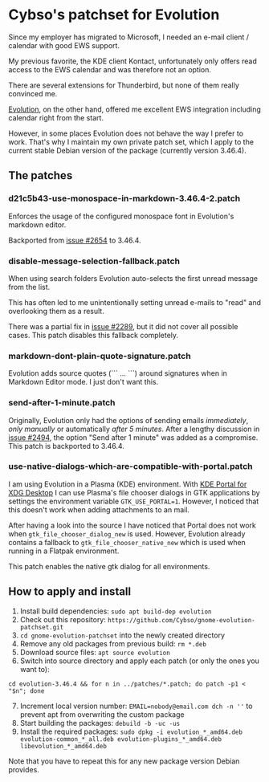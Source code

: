 # Cybso's patchset for Evolution

Since my employer has migrated to Microsoft, I needed an e-mail client / calendar with good EWS support.

My previous favorite, the KDE client Kontact, unfortunately only offers read access to the EWS calendar and was therefore not an option.

There are several extensions for Thunderbird, but none of them really convinced me.

[Evolution](https://wiki.gnome.org/Apps/Evolution), on the other hand, offered me excellent EWS integration including calendar right from the start.

However, in some places Evolution does not behave the way I prefer to work. That's why I maintain my own private patch set, which I apply to the current stable Debian version of the package (currently version 3.46.4).

## The patches

### d21c5b43-use-monospace-in-markdown-3.46.4-2.patch

Enforces the usage of the configured monospace font in Evolution's markdown editor.

Backported from [issue #2654](https://gitlab.gnome.org/GNOME/evolution/-/issues/2654) to 3.46.4.

### disable-message-selection-fallback.patch

When using search folders Evolution auto-selects the first unread message from the list.

This has often led to me unintentionally setting unread e-mails to "read" and overlooking them as a result.

There was a partial fix in [issue #2289](https://gitlab.gnome.org/GNOME/evolution/-/issues/2289), but it did not cover all possible cases. This patch disables this fallback completely.

### markdown-dont-plain-quote-signature.patch

Evolution adds source quotes (\`\`\` ... \`\`\`) around signatures when in Markdown Editor mode. I just don't want this.

### send-after-1-minute.patch

Originally, Evolution only had the options of sending emails _immediately_, _only manually_ or automatically _after 5 minutes_. After a lengthy discussion in [issue #2494](https://gitlab.gnome.org/GNOME/evolution/-/issues/2494), the option "Send after 1 minute" was added as a compromise. This patch is backported to 3.46.4.

### use-native-dialogs-which-are-compatible-with-portal.patch 

I am using Evolution in a Plasma (KDE) environment. With [KDE Portal for XDG Desktop](https://invent.kde.org/plasma/xdg-desktop-portal-kde) I can use Plasma's file chooser dialogs in GTK applications by settings the environment variable `GTK_USE_PORTAL=1`. However, I noticed that this doesn't work when adding attachments to an mail.

After having a look into the source I have noticed that Portal does not work when `gtk_file_chooser_dialog_new` is used. However, Evolution already contains a fallback to `gtk_file_chooser_native_new` which is used when running in a Flatpak environment.

This patch enables the native gtk dialog for all environments.

## How to apply and install

1. Install build dependencies: `sudo apt build-dep evolution`
2. Check out this repository: `https://github.com/Cybso/gnome-evolution-patchset.git`
3. `cd gnome-evolution-patchset` into the newly created directory
4. Remove any old packages from previous build: `rm *.deb`
5. Download source files: `apt source evolution`
6. Switch into source directory and apply each patch (or only the ones you want to):

```
cd evolution-3.46.4 && for n in ../patches/*.patch; do patch -p1 < "$n"; done
```

7. Increment local version number: `EMAIL=nobody@email.com dch -n ''` to prevent apt from overwriting the custom package
8. Start building the packages: `debuild -b -uc -us`
9. Install the required packages: `sudo dpkg -i evolution_*_amd64.deb evolution-common_*_all.deb evolution-plugins_*_amd64.deb libevolution_*_amd64.deb`

Note that you have to repeat this for any new package version Debian provides.
